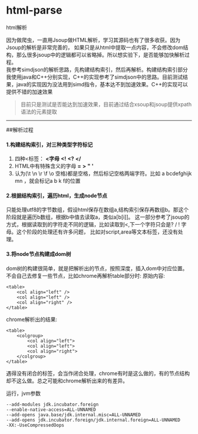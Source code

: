 # html-parse
html解析

因为做爬虫，一直用Jsoup做HTML解析，学习其源码也有了很多收获。因为Jsoup的解析是非常完善的，
如果只是从html中提取一点内容，不会修改dom结构，那么很多jsoup中的逻辑都可以省略掉。所以想实验下，是否能够加快解析过程。  
我参考simdjson的解析思路，先构建结构索引，然后再解析。构建结构索引部分我使用java和C++分别实现，C++的实现参考了simdjson中的思路。目前测试结果，java的实现因为没法用到simd指令，基本达不到加速效果。C++的实现可以提供不错的加速效果

>目前只是测试是否能达到加速效果，目前通过结合xsoup和jsoup提供xpath语法的元素提取

---
##解析过程

#### 1.构建结构索引，对三种类型字符标记
1. 四种<标签： __<字母__  __<!__  __<?__  __</__
2. HTML中有特殊含义的字母    __=__   __>__  __"__  __'__
3. 认为(\t \n \r \f \o 空格)都是空格，然后标记空格两端字符。比如 a bcdefghijk   mn ，就会标记a b k f的位置  

#### 2.根据结构索引，遍历html，生成node节点
  只能处理utf8的字节数组，假设html保存在数组a,结构索引保存再数组b。那这个阶段就是遍历b数组，根据b中值去读取a，类似a[b[i]]。
这一部分参考了jsoup的方式，根据读取到的字符走不同的逻辑，比如读取到<,下一个字符只会是? / ! 字母。这个阶段的处理还有许多问题，
比如对script,area等文本标签，还没有处理。

#### 3.将node节点构建成dom树
dom树的构建很简单，就是把解析出的节点，按照深度，插入dom中对应位置。不会自己去修复一些节点，比如chrome再解析table部分时:
原始内容:
```aidl
<table>
    <col align="left" />
    <col align="left" />
    <col align="right" />
</table>
```
chrome解析出的结果:
```aidl
<table>
    <colgroup>
        <col align="left">
        <col align="left">
        <col align="right">
    </colgroup>
</table>
```
遇得没有闭合的标签，会当作闭合处理，chrome有时是这么做的，有的节点结构却不这么做。总之可能和chrome解析出来的有差异。

运行，jvm参数
```aidl
--add-modules jdk.incubator.foreign
--enable-native-access=ALL-UNNAMED
--add-opens java.base/jdk.internal.misc=ALL-UNNAMED
--add-opens jdk.incubator.foreign/jdk.internal.foreign=ALL-UNNAMED
-XX:-UseCompressedOops
```

